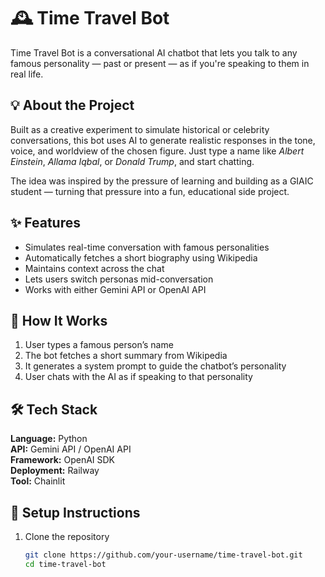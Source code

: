 # 🕰️ Time Travel Bot

Time Travel Bot is a conversational AI chatbot that lets you talk to any famous personality — past or present — as if you're speaking to them in real life.

## 💡 About the Project

Built as a creative experiment to simulate historical or celebrity conversations, this bot uses AI to generate realistic responses in the tone, voice, and worldview of the chosen figure. Just type a name like *Albert Einstein*, *Allama Iqbal*, or *Donald Trump*, and start chatting.

The idea was inspired by the pressure of learning and building as a GIAIC student — turning that pressure into a fun, educational side project.

## ✨ Features

- Simulates real-time conversation with famous personalities  
- Automatically fetches a short biography using Wikipedia  
- Maintains context across the chat  
- Lets users switch personas mid-conversation  
- Works with either Gemini API or OpenAI API

## 🧪 How It Works

1. User types a famous person’s name  
2. The bot fetches a short summary from Wikipedia  
3. It generates a system prompt to guide the chatbot’s personality  
4. User chats with the AI as if speaking to that personality

## 🛠️ Tech Stack

**Language:** Python  
**API:** Gemini API / OpenAI API  
**Framework:** OpenAI SDK  
**Deployment:** Railway  
**Tool:** Chainlit


## 📁 Setup Instructions

1. Clone the repository  
   ```bash
   git clone https://github.com/your-username/time-travel-bot.git
   cd time-travel-bot
